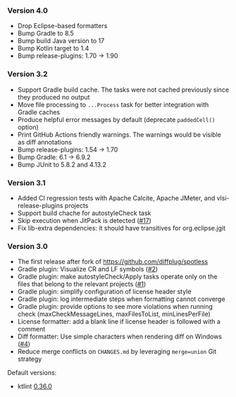 ### Version 4.0
* Drop Eclipse-based formatters
* Bump Gradle to 8.5
* Bump build Java version to 17
* Bump Kotlin target to 1.4
* Bump release-plugins: 1.70 -> 1.90

### Version 3.2
* Support Gradle build cache. The tasks were not cached previously since they produced no output
* Move file processing to `...Process` task for better integration with Gradle caches
* Produce helpful error messages by default (deprecate `paddedCell()` option)
* Print GitHub Actions friendly warnings. The warnings would be visible as diff annotations
* Bump release-plugins: 1.54 -> 1.70
* Bump Gradle: 6.1 -> 6.9.2
* Bump JUnit to 5.8.2 and 4.13.2

### Version 3.1
* Added CI regression tests with Apache Calcite, Apache JMeter, and vlsi-release-plugins projects
* Support build chache for autostyleCheck task
* Skip execution when JitPack is detected  ([#17](https://github.com/autostyle/autostyle/issues/17))
* Fix lib-extra dependencies: it should have transitives for org.eclipse.jgit

### Version 3.0

* The first release after fork of https://github.com/diffplug/spotless
* Gradle plugin: Visualize CR and LF symbols ([#2](https://github.com/autostyle/autostyle/issues/2))
* Gradle plugin: make autostyleCheck/Apply tasks operate only on the files that belong to the relevant projects ([#1](https://github.com/autostyle/autostyle/issues/1))
* Gradle plugin: simplify configuration of license header style
* Gradle plugin: log intermediate steps when formatting cannot converge
* Gradle plugin: provide options to see more violations when running check (maxCheckMessageLines, maxFilesToList, minLinesPerFile)
* License formatter: add a blank line if license header is followed with a comment
* Diff formatter: Use simple characters when rendering diff on Windows ([#4](https://github.com/autostyle/autostyle/issues/4))
* Reduce merge conflicts on `CHANGES.md` by leveraging `merge=union` Git strategy

Default versions:
* ktlint [0.36.0](https://github.com/pinterest/ktlint/releases/tag/0.36.0)
